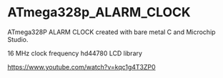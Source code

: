 # ATmega328p_ALARM_CLOCK
ATmega328P ALARM CLOCK created with bare metal C and Microchip Studio.

16 MHz clock frequency
hd44780 LCD library


https://www.youtube.com/watch?v=kqc1g4T3ZP0
